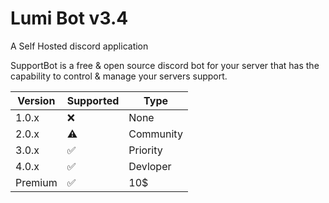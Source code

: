 # Lumi Bot v3.4
A Self Hosted discord application

SupportBot is a free & open source discord bot for your server that has the capability to control & manage your servers support.

| Version | Supported          | Type               |
| ------- | ------------------ |--------------------|
| 1.0.x   | :x:                | None               |
| 2.0.x   | :warning:          | Community          |
| 3.0.x   | :white_check_mark: | Priority           |
| 4.0.x   | :white_check_mark:                | Devloper                |
| Premium | :white_check_mark:               | 10$             |
